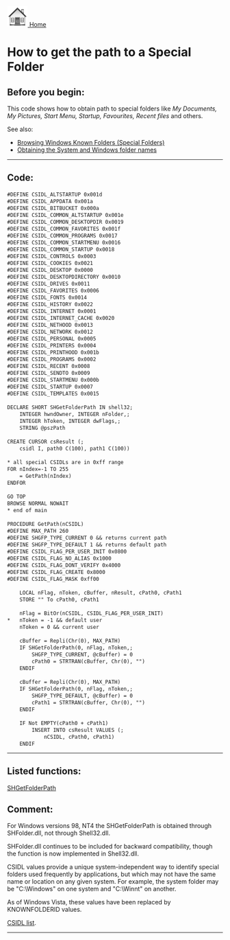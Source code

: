 [<img src="../images/home.png"> Home ](https://github.com/VFPX/Win32API)  

# How to get the path to a Special Folder

## Before you begin:
This code shows how to obtain path to special folders like *My Documents, My Pictures, Start Menu, Startup, Favourites, Recent files* and others.  

See also:

* [Browsing Windows Known Folders (Special Folders)](sample_576.md)  
* [Obtaining the System and Windows folder names](sample_005.md)  
  
***  


## Code:
```foxpro  
#DEFINE CSIDL_ALTSTARTUP 0x001d
#DEFINE CSIDL_APPDATA 0x001a
#DEFINE CSIDL_BITBUCKET 0x000a
#DEFINE CSIDL_COMMON_ALTSTARTUP 0x001e
#DEFINE CSIDL_COMMON_DESKTOPDIR 0x0019
#DEFINE CSIDL_COMMON_FAVORITES 0x001f
#DEFINE CSIDL_COMMON_PROGRAMS 0x0017
#DEFINE CSIDL_COMMON_STARTMENU 0x0016
#DEFINE CSIDL_COMMON_STARTUP 0x0018
#DEFINE CSIDL_CONTROLS 0x0003
#DEFINE CSIDL_COOKIES 0x0021
#DEFINE CSIDL_DESKTOP 0x0000
#DEFINE CSIDL_DESKTOPDIRECTORY 0x0010
#DEFINE CSIDL_DRIVES 0x0011
#DEFINE CSIDL_FAVORITES 0x0006
#DEFINE CSIDL_FONTS 0x0014
#DEFINE CSIDL_HISTORY 0x0022
#DEFINE CSIDL_INTERNET 0x0001
#DEFINE CSIDL_INTERNET_CACHE 0x0020
#DEFINE CSIDL_NETHOOD 0x0013
#DEFINE CSIDL_NETWORK 0x0012
#DEFINE CSIDL_PERSONAL 0x0005
#DEFINE CSIDL_PRINTERS 0x0004
#DEFINE CSIDL_PRINTHOOD 0x001b
#DEFINE CSIDL_PROGRAMS 0x0002
#DEFINE CSIDL_RECENT 0x0008
#DEFINE CSIDL_SENDTO 0x0009
#DEFINE CSIDL_STARTMENU 0x000b
#DEFINE CSIDL_STARTUP 0x0007
#DEFINE CSIDL_TEMPLATES 0x0015

DECLARE SHORT SHGetFolderPath IN shell32;
	INTEGER hwndOwner, INTEGER nFolder,;
	INTEGER hToken, INTEGER dwFlags,;
	STRING @pszPath

CREATE CURSOR csResult (;
	csidl I, path0 C(100), path1 C(100))

* all special CSIDLs are in 0xff range
FOR nIndex=-1 TO 255
	= GetPath(nIndex)
ENDFOR

GO TOP
BROWSE NORMAL NOWAIT
* end of main

PROCEDURE GetPath(nCSIDL)
#DEFINE MAX_PATH 260
#DEFINE SHGFP_TYPE_CURRENT 0 && returns current path
#DEFINE SHGFP_TYPE_DEFAULT 1 && returns default path
#DEFINE CSIDL_FLAG_PER_USER_INIT 0x0800
#DEFINE CSIDL_FLAG_NO_ALIAS 0x1000
#DEFINE CSIDL_FLAG_DONT_VERIFY 0x4000
#DEFINE CSIDL_FLAG_CREATE 0x8000
#DEFINE CSIDL_FLAG_MASK 0xff00

	LOCAL nFlag, nToken, cBuffer, nResult, cPath0, cPath1
	STORE "" To cPath0, cPath1

	nFlag = BitOr(nCSIDL, CSIDL_FLAG_PER_USER_INIT)
*	nToken = -1 && default user
	nToken = 0 && current user
	
	cBuffer = Repli(Chr(0), MAX_PATH)
	IF SHGetFolderPath(0, nFlag, nToken,;
		SHGFP_TYPE_CURRENT, @cBuffer) = 0
		cPath0 = STRTRAN(cBuffer, Chr(0), "")
	ENDIF

	cBuffer = Repli(Chr(0), MAX_PATH)
	IF SHGetFolderPath(0, nFlag, nToken,;
		SHGFP_TYPE_DEFAULT, @cBuffer) = 0
		cPath1 = STRTRAN(cBuffer, Chr(0), "")
	ENDIF

	IF Not EMPTY(cPath0 + cPath1)
		INSERT INTO csResult VALUES (;
			nCSIDL, cPath0, cPath1)
	ENDIF  
```  
***  


## Listed functions:
[SHGetFolderPath](../libraries/shell32/SHGetFolderPath.md)  

## Comment:
For Windows versions 98, NT4 the SHGetFolderPath is obtained through SHFolder.dll, not through Shell32.dll.   
  
SHFolder.dll continues to be included for backward compatibility, though the function is now implemented in Shell32.dll.  
  
CSIDL values provide a unique system-independent way to identify special folders used frequently by applications, but which may not have the same name or location on any given system. For example, the system folder may be "C:\Windows" on one system and "C:\Winnt" on another.  
  
As of Windows Vista, these values have been replaced by KNOWNFOLDERID values.  
  
<a href="http://msdn.microsoft.com/en-us/library/bb762494(v=vs.85).aspx">CSIDL list</a>.  
  
***  

